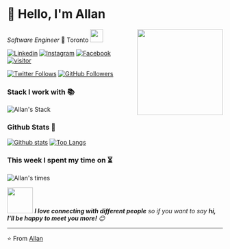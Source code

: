 # 👋 Hello, I'm Allan  

<img align='right' src="https://media.giphy.com/media/M9gbBd9nbDrOTu1Mqx/giphy.gif" width="200">

_*Software Engineer*_ 🍁 Toronto 
<img src="https://media.giphy.com/media/WUlplcMpOCEmTGBtBW/giphy.gif" width="30"> 

[![Linkedin](https://img.shields.io/badge/-Allan_Im-blue?style=flat&logo=Linkedin&logoColor=white&link=https://www.linkedin.com/in/allanim/)](https://www.linkedin.com/in/allanim/)
[![Instagram](https://img.shields.io/badge/-@allan.im-red?style=flat&logo=instagram&logoColor=white&link=https://www.instagram.com/allan.im/)](https://www.instagram.com/allan.im/)
[![Facebook](https://img.shields.io/badge/-allan.syim-3b5998?style=flat&labelColor=3b5998&logo=facebook&logoColor=white&link=https://www.facebook.com/allan.syim/)](https://www.facebook.com/allan.syim/)
[![visitor](https://hits.seeyoufarm.com/api/count/incr/badge.svg?url=https%3A%2F%2Fgithub.com%2Fallanim)](https://hits.seeyoufarm.com)

[![Twitter Follows](https://img.shields.io/twitter/follow/allanlogs?label=Follow)](https://twitter.com/allanlogs)
[![GitHub Followers](https://img.shields.io/github/followers/allanim?label=Follow&style=social)](https://github.com/allanim?tab=followers)


### Stack I work with 📚
![Allan's Stack](https://aim-functions.vogle.com/stack-lang/github/allanim)


### Github Stats 🔣
[![Github stats](https://github-readme-stats.vercel.app/api?username=allanim&show_icons=true&count_private=true&hide=issues&title_color=015565&text_color=43a699&icon_color=c9341c&bg_color=e7eef4)](https://github.com/allanim)
[![Top Langs](https://github-readme-stats.vercel.app/api/top-langs/?username=allanim&layout=compact&title_color=015565&text_color=43a699&icon_color=c9341c&bg_color=e7eef4)](https://github.com/allanim)


### This week I spent my time on ⏳
![Allan's times](https://func.vogle.com/wakatime/allanim?row=3)


<img src="https://media.giphy.com/media/LnQjpWaON8nhr21vNW/giphy.gif" width="60"> <em><b>I love connecting with different people</b> so if you want to say <b>hi, I'll be happy to meet you more!</b> 😊</em>

---

⭐️ From [Allan](http://git.io/allanim)



